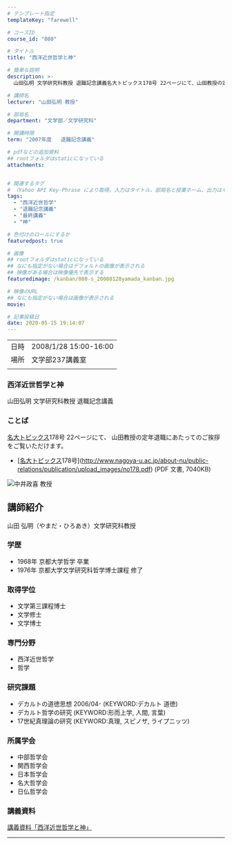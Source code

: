 ```yaml
---
# テンプレート指定
templateKey: "farewell"

# コースID
course_id: "080"

# タイトル
title: "西洋近世哲学と神"

# 簡単な説明
description: >-
  山田弘明 文学研究科教授 退職記念講義名大トピックス178号 22ページにて、山田教授の定年退職にあたってのご挨拶をご覧いただけます。* [名大トピックス178号](http://www.nagoya-u.ac.jp/about-nu/public-relations/publication/upload_images/no178.pdf) (PDF 文書, 7040KB) ....

# 講師名
lecturer: "山田弘明 教授"

# 部局名
department: "文学部／文学研究科"

# 開講時限
term: "2007年度	退職記念講義"

# pdfなどの追加資料
## rootフォルダはstaticになっている
attachments:


# 関連するタグ
# （Yahoo API Key-Phrase により取得。入力はタイトル、部局名と授業ホーム、出力はキーフレーズ（tags））
tags:
  - "西洋近世哲学"
  - "退職記念講義"
  - "最終講義"
  - "神"

# 色付けのロールにするか
featuredpost: true

# 画像
## rootフォルダはstaticになっている
## なにも指定がない場合はデフォルトの画像が表示される
## 映像がある場合は映像優先で表示する
featuredimage: /kanban/080-s_20080128yamada_kanban.jpg

# 映像のURL
## なにも指定がない場合は画像が表示される
movie: 

# 記事投稿日
date: 2020-05-15 19:14:07
---
```


|   |   |
|---|---|
| 日時 | 2008/1/28  15:00-16:00 |
| 場所 | 文学部237講義室 |
|   |   |


### 西洋近世哲学と神

山田弘明 文学研究科教授 退職記念講義

### ことば

[名大トピックス](http://www.nagoya-u.ac.jp/about-nu/public-relations/publication/topics-archive.html)178号 22ページにて、
山田教授の定年退職にあたってのご挨拶をご覧いただけます。

* [[名大トピックス](http://www.nagoya-u.ac.jp/about-nu/public-relations/publication/topics-archive.html)178号](http://www.nagoya-u.ac.jp/about-nu/public-relations/publication/upload_images/no178.pdf) (PDF 文書, 7040KB)


![中井政喜 教授](https://ocw.nagoya-u.jp/files/80/s_20080128yamada_kao.jpg)  

## 講師紹介

山田 弘明（やまだ・ひろあき）文学研究科教授 

### 学歴

  * 1968年 京都大学哲学 卒業
  * 1976年 京都大学文学研究科哲学博士課程 修了

### 取得学位

  * 文学第三課程博士 
  * 文学修士 
  * 文学博士 

### 専門分野

  * 西洋近世哲学
  * 哲学 

### 研究課題

  * デカルトの道徳思想 2006/04- (KEYWORD:デカルト 道徳)
  * デカルト哲学の研究 (KEYWORD:形而上学, 人間, 言葉)
  * 17世紀真理論の研究 (KEYWORD:真理, スピノザ, ライプニッツ)

### 所属学会

  * 中部哲学会
  * 関西哲学会
  * 日本哲学会
  * 名大哲学会
  * 日仏哲学会


### 講義資料

[講義資料「西洋近世哲学と神」](https://ocw.nagoya-u.jp/files/80/yamada_lect.pdf) 


-----